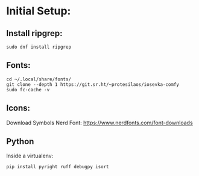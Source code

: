 # Initial Setup:

## Install ripgrep: 

`sudo dnf install ripgrep`

## Fonts: 

```
cd ~/.local/share/fonts/
git clone --depth 1 https://git.sr.ht/~protesilaos/iosevka-comfy
sudo fc-cache -v
```

## Icons:

Download Symbols Nerd Font: https://www.nerdfonts.com/font-downloads


## Python

Inside a virtualenv:

```
pip install pyright ruff debugpy isort
```
